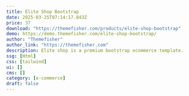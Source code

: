 ```yaml
---
title: Elite Shop Bootstrap
date: 2025-03-25T07:14:17.843Z
price: 37
download: "https://themefisher.com/products/elite-shop-bootstrap"
demo: https://demo.themefisher.com/elite-shop-bootstrap/
author: "Themefisher"
author_link: "https://themefisher.com"
description: Elite shop is a premium bootstrap ecommerce template.
ssg: [Html]
css: [tailwind]
ui: []
cms: []
category: [e-commerce]
draft: false
---
```


